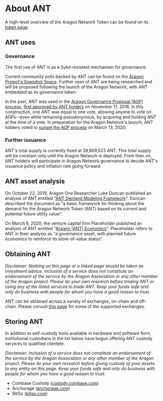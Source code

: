 # About ANT

A high-level overview of the Aragon Network Token can be found on its [token page](https://aragon.org/token/ant).

## ANT uses

### Governance

The first use of ANT is as a Sybil-resistant mechanism for governance.

Current community polls backed by ANT can be found on the [Aragon Project's Snapshot Space](https://snapshot.page/#/aragon/). Further uses of ANT are being researched and will be proposed following the launch of the Aragon Network, with ANT embedded as its governance token.

In the past, ANT was used in the [Aragon Governance Proposal (AGP) process](https://github.com/aragon/AGPs/blob/master/AGPs/AGP-1.md#aragon-network-votes), [first approved by ANT holders](https://aragon.org/blog/final-results-from-the-agp-1-vote) on November 17, 2018. In this construction, one ANT was equal to one vote, allowing anyone to vote on AGPs--even while remaining pseudonymous, by acquiring and holding ANT at the time of a vote. In preparation for the Aragon Network's launch, ANT holders voted to [sunset the AGP process](https://aragon.org/blog/final-results-from-aragon-network-vote-6) on March 13, 2020.

### Further issuance

ANT's total supply is currently fixed at 39,609,523 ANT. This total supply will be constant only until the Aragon Network is deployed. From then on, ANT holders will participate in Aragon Network governance to decide ANT's issuance policy and inflation rate going forward.

## ANT asset analysis

On October 22, 2019, Aragon One Researcher Luke Duncan published an analysis of ANT entitled "[ANT Demand Modeling Framework](https://forum.aragon.org/t/ant-demand-modeling-framework/1389)". Duncan described the document as "a basic framework for thinking about the demand for the Aragon Network Token (ANT) based on its current and potential future utility value".

On March 6, 2020, the venture capital firm Placeholder published an analysis of ANT entitled "[Aragon (ANT) Economics](https://www.placeholder.vc/blog/2020/3/6/aragon-ant-economics)". Placeholder refers to ANT in their analysis as "a governance asset, with planned future economics to reinforce its store-of-value status".

## Obtaining ANT

_Disclaimer: Nothing on this page or a linked page should be taken as investment advice. Inclusion of a service does not constitute an endorsement of the service by the Aragon Association or any other member of the Aragon project. Please do your own research before trading ANT or using any of the listed services to trade ANT. Keep your funds safe and only do business with people for whom you have a good reason to trust._

ANT can be obtained across a variety of exchanges, on-chain and off-chain. Please consult [this page](https://aragon.org/token/exchanges) for some of the supported exchanges.

## Storing ANT

In addition to self-custody tools available in hardware and software form, institutional custodians in the list below have begun offering ANT custody services to qualified clientele.

_Disclaimer: Inclusion of a service does not constitute an endorsement of the service by the Aragon Association or any other member of the Aragon project. Please do your own research before giving custody of your assets to any entity on this page. Keep your funds safe and only do business with people for whom you have a good reason to trust._

* Coinbase Custody ([custody.coinbase.com](https://custody.coinbase.com/))
* Anchorage ([anchorage.com](https://anchorage.com/))
* BitGo ([bitgo.com](https://www.bitgo.com/))
